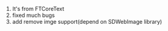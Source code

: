 1. It's from FTCoreText
2. fixed much bugs
3. add remove imge support(depend on SDWebImage library)
